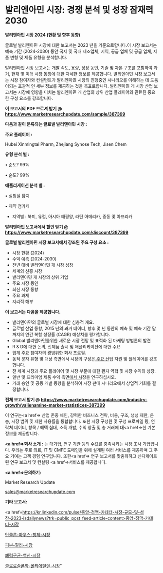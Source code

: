 # 발리엔아민 시장: 경쟁 분석 및 성장 잠재력 2030

<strong>발리엔아민 시장 2024 (현황 및 향후 동향)</strong>

글로벌 발리엔아민 시장에 대한 보고서는 2023 년을 기준으로합니다.이 시장 보고서는 예측 기간 (2024-2030) 동안 국제 및 국내 제조업체, 지역, 공급 업체 및 공급 업체, 제품 변형 및 제품 유형을 분석합니다.

발리엔아민 시장 보고서는 개발 속도, 용량, 성장 동인, 기술 및 자본 구조를 포함하여 과거, 현재 및 미래 시장 동향에 대한 자세한 정보를 제공합니다. 발리엔아민 시장 보고서는 시장 참여자와 컨설턴트가 발리엔아민 시장의 진행중인 시나리오를 이해하는 데 도움이되는 포괄적 인 세부 정보를 제공하는 것을 목표로합니다. 발리엔아민 개 시장 산업 보고서는 시장에 영향을 미치는 발리엔아민 개 산업의 상위 산업 플레이어와 관련된 중요한 구성 요소를 강조합니다.



<strong>이 보고서의 PDF 브로셔 받기 @ <a href=https://www.marketresearchupdate.com/sample/387399>https://www.marketresearchupdate.com/sample/387399</a></strong>



<strong>다음과 같이 분류되는 글로벌 발리엔아민 시장 :</strong>



<strong>주요 플레이어 :</strong>

Hubei Xinmingtai Pharm, Zhejiang Synose Tech, Jisen Chem



<strong>유형 분석 별 :</strong>

• 순도? 99%

• 순도? 99%



<strong>애플리케이션 분석 별 :</strong>

• 실험실 탐지

• 제약 첨가제

<ul>
  <li>지역별 : 북미, 유럽, 아시아 태평양, 라틴 아메리카, 중동 및 아프리카</li>
</ul>


<strong>발리엔아민 보고서에서 할인 받기 @ <a href=https://www.marketresearchupdate.com/discount/387399>https://www.marketresearchupdate.com/discount/387399</a></strong>



<strong>글로벌 발리엔아민 시장 보고서에서 강조된 주요 구성 요소 :</strong>
<ul>
  <li>시장 현황 (2024)</li>
  <li>수익 예측 (2024-2030)</li>
  <li>전년 대비 발리엔아민 개 시장 성장</li>
  <li>세계의 신흥 시장</li>
  <li>발리엔아민 개 시장의 상위 기업</li>
  <li>주요 시장 동인</li>
  <li>최신 시장 동향</li>
  <li>주요 과제</li>
  <li>지리적 해부</li>
</ul>


<strong>이 보고서는 다음을 제공합니다.</strong>
<ul>
  <li>발리엔아민의 글로벌 시장에 대한 심층적 개요.</li>
  <li>글로벌 산업 동향, 2015 년의 과거 데이터, 향후 몇 년 동안의 예측 및 예측 기간 말까지의 연간 복합 성장률 (CAGR) 예상치를 평가합니다.</li>
  <li>Global 발리엔아민를위한 새로운 시장 전망 및 표적화 된 마케팅 방법론의 발견</li>
  <li>R &amp; D에 대한 논의, 신제품 출시 및 애플리케이션에 대한 수요.</li>
  <li>업계 주요 참여자의 광범위한 회사 프로필.</li>
  <li>동적 분자 유형 및 대상 측면에서 시장의 구성은<a href=> 주요 산</a>업 자원 및 플레이어를 강조합니다.</li>
  <li>전 세계 시장과 주요 플레이어 및 시장 부문에 대한 환자 역학 및 시장 수익의 성장.</li>
  <li>일반 및 프리미엄 제품 수익 측면<a href=>에서 시</a>장을 연구하십시오.</li>
  <li>거래 승인 및 공동 개발 동향을 분석하여 시장 판매 시나리오에서 상업적 기회를 결정합니다.</li>
</ul>



<strong>전체 보고서 받기 @ <a href=https://www.marketresearchupdate.com/industry-growth/valienamine-market-statistices-387399>https://www.marketresearchupdate.com/industry-growth/valienamine-market-statistices-387399</a></strong>

이 연구는<a href=> 산업 존중</a> 체인, 강력한 비즈니스 전략, 비용, 구조, 생성 제한, 운송, 시장 범위 및 제한 사용률을 통합합니다. 또한 시장 구성원 및 구성 프로파일 링, 연락처 데이터, 항목 / 혜택 침대, 소득 개발, 수익 창출 및 총 거래에 대<a href=>한 기본 </a>정보를 제공합니다.



<strong><a href=>회사 소</a>개 :</strong>
는 대기업, 연구 기관 등의 수요를 충족시키는 시장 조사 기업입니다. 우리는 주로 의료, IT 및 CMFE 도메인을 위해 설계된 여러 서비스를 제공하며 그 주요 기여는 고객 경험 연구입니다. 또한<a href=> 연구 보</a>고서를 맞춤화하고 신디케이트 된 연구 보고서 및 컨설팅 <a href=>서비스</a>를 제공합니다.



<strong><a href=>문의하기:</a></strong>

Market Research Update

sales@marketresearchupdate.com



<strong>기타 보고서:</strong>

<a href=https://kr.linkedin.com/pulse/중앙-정맥-카테터-시장-규모-및-성장-2023-isdailynews?trk=public_post_feed-article-content>중앙-정맥-카테터-시장</a>

<a href=https://www.linkedin.com/pulse/단클론-마우스-항체-시장-규모-및-성장-2023-analytics-avenue-adventures-24-ana/>단클론-마우스-항체-시장</a>

<a href=https://www.linkedin.com/pulse/피부-필러-시장-규모-및-성장-2023-analytics-avenue-adventures-24-ana-hw0ff/>피부-필러-시장</a>

<a href=https://www.linkedin.com/pulse/폐렴구균-백신-시장-세분화-연구-및-목표-고객2029년-trend-tracking-tips-360-analysis-qgztf/>폐렴구균-백신-시장</a>

<a href=https://www.linkedin.com/pulse/클로로술폰화-폴리에틸렌-시장-규모-및-성장-2023-isdailynews-qqu9c/>클로로술폰화-폴리에틸렌-시장</a>"
